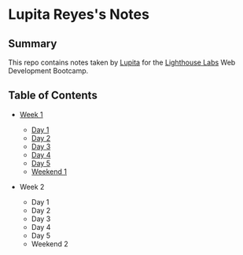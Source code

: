 # Lupita Reyes's Notes

## Summary

This repo contains notes taken by [Lupita](https://github.com/lupitareyess) for the [Lighthouse Labs](https://www.lighthouselabs.ca/) Web Development Bootcamp.

## Table of Contents

- [Week 1](/Week_1)
  - [Day 1](/Week_1/Day_1/)
  - [Day 2](/Week_1/Day_2/)
  - [Day 3](/Week_1/Day_3/)
  - [Day 4](/Week_1/Day_4/)
  - [Day 5](/Week_1/Day_5/)
  - [Weekend 1](/Week_1/Weekend_1/)

- Week 2
  - Day 1
  - Day 2
  - Day 3
  - Day 4
  - Day 5
  - Weekend 2
  

